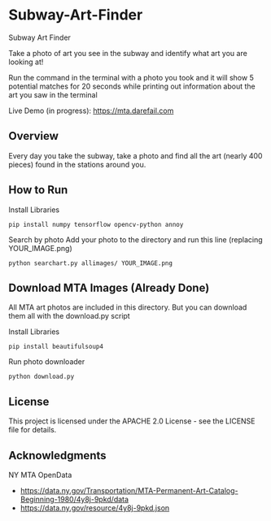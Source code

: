 # Subway-Art-Finder
Subway Art Finder

Take a photo of art you see in the subway and identify what art you are looking at!

Run the command in the terminal with a photo you took and it will show 5 potential matches for 20 seconds while printing out information about the art you saw in the terminal

Live Demo (in progress): https://mta.darefail.com

## Overview

Every day you take the subway, take a photo and find all the art (nearly 400 pieces) found in the stations around you.

## How to Run

Install Libraries
```
pip install numpy tensorflow opencv-python annoy
```

Search by photo
Add your photo to the directory and run this line (replacing YOUR_IMAGE.png)
```
python searchart.py allimages/ YOUR_IMAGE.png 
```


## Download MTA Images (Already Done)

All MTA art photos are included in this directory. But you can download them all with the download.py script

Install Libraries
```
pip install beautifulsoup4

```

Run photo downloader
```
python download.py
```


## License
This project is licensed under the APACHE 2.0 License - see the LICENSE file for details.

## Acknowledgments
NY MTA OpenData
- https://data.ny.gov/Transportation/MTA-Permanent-Art-Catalog-Beginning-1980/4y8j-9pkd/data 
- https://data.ny.gov/resource/4y8j-9pkd.json